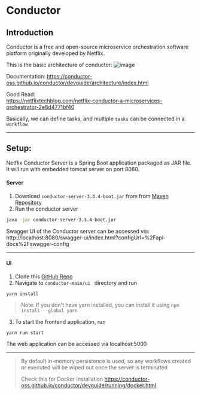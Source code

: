# Conductor


## Introduction

Conductor is a free and open-source microservice orchestration software platform originally developed by Netflix.

This is the basic architecture of conductor:
![image](https://github.com/anushkadeshpande/conductor/assets/53345232/c4f92688-2f84-4b6f-8a39-8103ef3cc3d2)


Documentation: https://conductor-oss.github.io/conductor/devguide/architecture/index.html

Good Read:<br />
https://netflixtechblog.com/netflix-conductor-a-microservices-orchestrator-2e8d4771bf40


Basically, we can define tasks, and multiple `tasks` can be connected in a `workflow`


<hr>

## Setup:

Netflix Conductor Server is a Spring Boot application packaged as JAR file. It will run with embedded tomcat server on port 8080.

#### Server

1. Download `conductor-server-3.3.4-boot.jar` from from <a href="https://repo1.maven.org/maven2/com/netflix/conductor/conductor-server/3.3.4/">Maven Repository</a>
2. Run the conductor server
```sh
java -jar conductor-server-3.3.4-boot.jar
```

Swagger UI of the Conductor server can be accessed via:<br>
http://localhost:8080/swagger-ui/index.html?configUrl=%2Fapi-docs%2Fswagger-config

<hr>

#### UI

1. Clone this <a href="https://github.com/Netflix/conductor">GitHub Repo</a>
2. Navigate to `conductor-main/ui ` directory and run
```
yarn install
```

> Note: If you don't have yarn installed, you can install it using `npm install --global yarn`

3. To start the frontend application, run
```
yarn run start
```

The web application can be accessed via localhost:5000
<hr>

> By default in-memory persistence is used, so any workflows created or executed will be wiped out once the server is terminated
> 
> Check this for Docker Installation https://conductor-oss.github.io/conductor/devguide/running/docker.html
